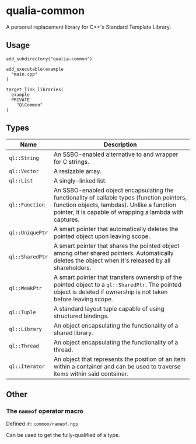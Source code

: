 # qualia-common
A personal replacement library for C++'s Standard Template Library.

## Usage
```
add_subdirectory("qualia-common")

add_executable(example
  "main.cpp"
)

target_link_libraries(
  example
  PRIVATE
    "QlCommon"
)
```

## Types
Name | Description
--- | ---
`ql::String` | An SSBO-enabled alternative to and wrapper for C strings.
`ql::Vector` | A resizable array.
`ql::List` | A singly-linked list.
`ql::Function` | An SSBO-enabled object encapsulating the functionality of callable types (function pointers, function objects, lambdas). Unlike a function pointer, it is capable of wrapping a lambda with captures.
`ql::UniquePtr` | A smart pointer that automatically deletes the pointed object upon leaving scope.
`ql::SharedPtr` | A smart pointer that shares the pointed object among other shared pointers. Automatically deletes the object when it's released by all shareholders.
`ql::WeakPtr` | A smart pointer that transfers ownership of the pointed object to a `ql::SharedPtr`. The pointed object is deleted if ownership is not taken before leaving scope.
`ql::Tuple` | A standard layout tuple capable of using structured bindings.
`ql::Library` | An object encapsulating the functionality of a shared library.
`ql::Thread` | An object encapsulating the functionality of a thread.
`ql::Iterator` | An object that represents the position of an item within a container and can be used to traverse items within said container.

## Other
### The `nameof` operator macro
Defined in: `common/nameof.hpp`

Can be used to get the fully-qualified of a type.
